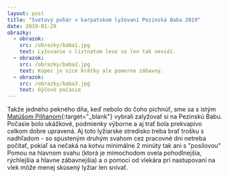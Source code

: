 ```yaml
---
layout: post
title: "Svetový pohár v karpatskom lyžovaní Pezinská Baba 2019"
date: 2019-01-29
obrazky:
  - obrazok:
    src: /obrazky/baba1.jpg
    text: Lyžovanie v listnatom lese sa len tak nevidí.
  - obrazok:
    src: /obrazky/baba2.jpg
    text: Kopec je síce krátky ale pomerne zábavný.
  - obrazok:
    src: /obrazky/baba3.jpg
    text: Gýčové počasie
---
```


Takže jedného pekného dňa, keď nebolo do čoho pichnúť, sme sa s istým [Matúšom Pilňanom](https://matuspilnan.github.io){:target="_blank"} vybrali
 zalyžovať si na Pezinskú Babu.
 Počasie bolo ukážkové, podmienky výborne a aj trať bola prekvapivo celkom dobre upravená.
 Aj toto lyžiarske stredisko treba brať trošku s nadhľadom - so spusteným druhým svahom cez pracovné dni netreba počítať,
 pokiaľ sa nečaká na kotvu minimálne 2 minúty tak ani s "posilovou" Pomou na hlavnom svahu (ktorá je mimochodom ovela pohodlnejšia, rýchlejšia a hlavne zábavnejšia)
 a o pomoci od vlekára pri nastupovaní na vlek môže menej skúsený lyžiar len snívať.
   
  
